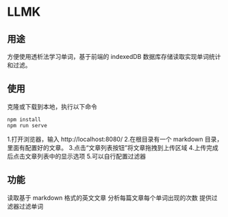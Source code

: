 # LLMK

## 用途
方便使用透析法学习单词，基于前端的 indexedDB 数据库存储读取实现单词统计和过滤。

## 使用
克隆或下载到本地，执行以下命令

```
npm install
npm run serve
```

1.打开浏览器，输入 http://localhost:8080/
2.在根目录有一个 markdown 目录，里面有配置好的文章。
3.点击“文章列表按钮”将文章拖拽到上传区域
4.上传完成后点击文章列表中的显示选项
5.可以自行配置过滤器

## 功能
读取基于 markdown 格式的英文文章
分析每篇文章每个单词出现的次数
提供过滤器过滤单词



